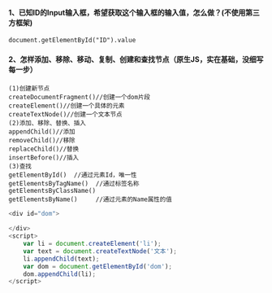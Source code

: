 #### 1、已知ID的Input输入框，希望获取这个输入框的输入值，怎么做？(不使用第三方框架)
```
document.getElementById("ID").value
```
#### 2、怎样添加、移除、移动、复制、创建和查找节点（原生JS，实在基础，没细写每一步）
    (1)创建新节点
    createDocumentFragment()//创建一个dom片段
    createElement()//创建一个具体的元素
    createTextNode()//创建一个文本节点
    (2)添加、移除、替换、插入
    appendChild()//添加
    removeChild()//移除
    replaceChild()//替换
    insertBefore()//插入
    (3)查找
    getElementById()  //通过元素Id，唯一性
    getElementsByTagName()  //通过标签名称
    getElementsByClassName()
    getElementsByName()     //通过元素的Name属性的值
```javascript
<div id="dom">

</div>
<script>
    var li = document.createElement('li');
    var text = document.createTextNode('文本');
    li.appendChild(text);
    var dom = document.getElementById('dom');
    dom.appendChild(li);
</script>
```